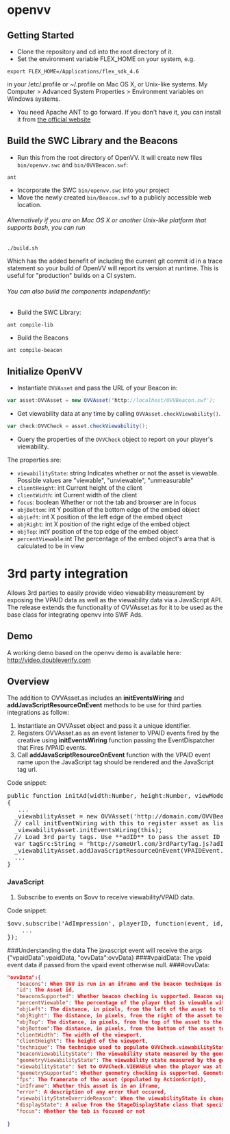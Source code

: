 openvv
======

## Getting Started
* Clone the repository and cd into the root directory of it.
* Set the environment variable FLEX_HOME on your system, e.g. 

```
export FLEX_HOME=/Applications/flex_sdk_4.6
```
in your /etc/.profile or ~/.profile on Mac OS X, or Unix-like systems.  My Computer > Advanced System Properties > Environment variables on Windows systems.

* You need Apache ANT to go forward. If you don't have it, you can install it from [the official website](http://ant.apache.org/)

## Build the SWC Library and the Beacons

* Run this from the root directory of OpenVV. It will create new files `bin/openvv.swc` and `bin/OVVBeacon.swf`:

```
ant
```

* Incorporate the SWC `bin/openvv.swc` into your project
* Move the newly created `bin/Beacon.swf` to a publicly accessible web location.


###### Alternatively if you are on Mac OS X or another Unix-like platform that supports bash, you can run

```
./build.sh
```

Which has the added benefit of including the current git commit id in a trace statement so your build of OpenVV will report its version at runtime.   This is useful for "production" builds on a CI system.  

###### You can also build the components independently:

* Build the SWC Library:

```    
ant compile-lib
```

* Build the Beacons

```
ant compile-beacon
```


## Initialize OpenVV 
* Instantiate `OVVAsset` and pass the URL of your Beacon in:
```actionscript
var asset:OVVAsset = new OVVAsset('http://localhost/OVVBeacon.swf');
```
* Get viewability data at any time by calling `OVVAsset.checkViewability()`.
```actionscript
var check:OVVCheck = asset.checkViewability();
```
* Query the properties of the `OVVCheck` object to report on your player's viewability.

The properties are:

* <code>viewabilityState</code>: string Indicates whether or not the asset is viewable. Possible values are "viewable", "unviewable", "unmeasurable"
* <code>clientHeight</code>: int Current height of the client
* <code>clientWidth</code>: int Current width of the client
* <code>focus</code>: boolean Whether or not the tab and browser are in focus
* <code>objBottom</code>: int Y position of the bottom edge of the embed object
* <code>objLeft</code>: int X position of the left edge of the embed object
* <code>objRight</code>: int X position of the right edge of the embed object
* <code>objTop</code>: intY position of the top edge of the embed object
* <code>percentViewable</code>:int The percentage of the embed object's area that is calculated to be in view


3rd party integration
==========================

Allows 3rd parties to easily provide video viewability measurement by exposing the VPAID data as well as the viewability data via a JavaScript API.  The release extends the functionality of OVVAsset.as for it to be used as the base class for integrating openvv into SWF Ads.

## Demo
A working demo based on the openvv demo is available here: http://video.doubleverify.com
## Overview
The addition to OVVAsset.as includes an **initEventsWiring** and **addJavaScriptResourceOnEvent** methods to be use for third parties integrations as follow:

1.  Instantiate an OVVAsset object and pass it a unique identifier. 
2.  Registers OVVAsset.as as an event listener to VPAID events fired by the creative using **initEventsWiring** function passing the EventDispatcher that Fires IVPAID events.
3.  Call **addJavaScriptResourceOnEvent** function with the VPAID event name upon the JavaScript tag should be rendered and the JavaScript tag url.

Code snippet:
<pre>
public function initAd(width:Number, height:Number, viewMode:String, desiredBitrate:Number, creativeData:String, environmentVars:String):void 
{
   ...
  _viewabilityAsset = new OVVAsset('http://domain.com/OVVBeacon.swf', guid);  		
  // call initEventWiring with this to register asset as listener to VPAID events
  _viewabilityAsset.initEventsWiring(this); 						
  // Load 3rd party tags. Use **adID** to pass the asset ID
  var tagSrc:String = "http://someUrl.com/3rdPartyTag.js?adID=" + guid;			
  _viewabilityAsset.addJavaScriptResourceOnEvent(VPAIDEvent.AdImpression, tagSrc);
  ...
}
</pre>

### JavaScript
1.	Subscribe to events on $ovv to receive viewability/VPAID data.

Code snippet:
<pre>
$ovv.subscribe('AdImpression', playerID, function(event, id, args) {
  	...
});
</pre>

###Understanding the data
The javascript event will receive the args {"vpaidData":vpaidData, "ovvData":ovvData}
####vpaidData:
The vpaid event data if passed from the vpaid event otherwise null.
####ovvData: 

```json
"ovvData":{  
   "beacons": When OVV is run in an iframe and the beacon technique is used, this array is populated with the states of each beacon, identified by their index. True means the beacon was viewable and false means the beacon was unviewable. Beacon 0 is the "control beacon" and should always be false,
   "id": The Asset id,
   "beaconsSupported": Whether beacon checking is supported. Beacon support is defined by placing a "control beacon" SWF off screen, and verifying that it is throttled as expected,
   "percentViewable": The percentage of the player that is viewable within the viewport,
   "objLeft": The distance, in pixels, from the left of the asset to the left of the viewport,
   "objRight": The distance, in pixels, from the right of the asset to the right of the viewport,
   "objTop": The distance, in pixels, from the top of the asset to the top of the viewport,
   "objBottom":The distance, in pixels, from the bottom of the asset to the bottom of the viewport,
   "clientWidth": The width of the viewport,
   "clientHeight": The height of the viewport,   
   "technique": The technique used to populate OVVCheck.viewabilityState. Will be either OVV.GEOMETRY when OVV is run in the root page, or OVV.BEACON when OVV is run in an iframe. When in debug mode, will always remain blank,
   "beaconViewabilityState": The viewability state measured by the geometry technique. Only populated when OVV.DEBUG is true,   
   "geometryViewabilityState": The viewability state measured by the geometry technique. Only populated when OVV.DEBUG is true,
   "viewabilityState": Set to OVVCheck.VIEWABLE when the player was at least 50% viewable. Set to OVVCheck when the player was less than 50% viewable. Set to OVVCheck.UNMEASURABLE when a determination could not be made,   
   "geometrySupported": Whether geometry checking is supported. Geometry support requires that the asset is not within an iframe,
   "fps": The framerate of the asset (populated by ActionScript),   
   "inIframe": Whether this asset is in an iframe,   
   "error": A description of any error that occured,
   "viewabilityStateOverrideReason": When the viewabilityState is changed by ActionScript detecting that the asset is in fullscreen, this will be set to FULLSCREEN,
   "displayState": A value from the StageDisplayState class that specifies which display state to use,
   "focus": Whether the tab is focused or not
   
}
```
